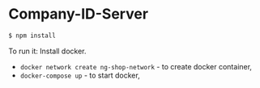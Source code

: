# Company-ID-Server

```bash
$ npm install
```

To run it:
Install docker.

- `docker network create ng-shop-network` - to create docker container,
- `docker-compose up` - to start docker,
